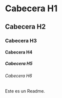# Cabecera H1
## Cabecera H2
### Cabecera H3
#### Cabecera H4
##### Cabecera H5
###### Cabecera H6

Este es un Readme.